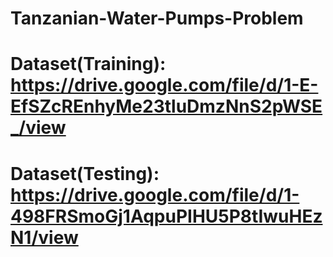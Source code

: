 # Tanzanian-Water-Pumps-Problem
# Dataset(Training): https://drive.google.com/file/d/1-E-EfSZcREnhyMe23tluDmzNnS2pWSE_/view
# Dataset(Testing): https://drive.google.com/file/d/1-498FRSmoGj1AqpuPIHU5P8tIwuHEzN1/view
